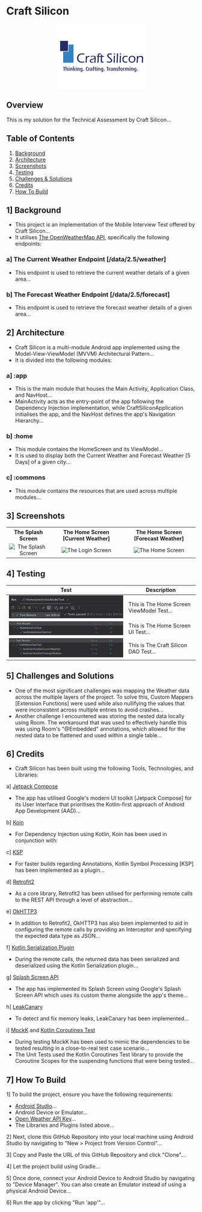 # Craft Silicon

<div style="text-align: center;">

![The Craft Silicon Logo](/assets/images/logo/logo.png)

</div>

## Overview

This is my solution for the Technical Assessment by Craft Silicon...

## Table of Contents

1. [Background](#1-Background)
2. [Architecture](#2-Architecture)
3. [Screenshots](#3-Screenshots)
4. [Testing](#4-Testing)
5. [Challenges & Solutions](#5-Challenges-and-Solutions)
6. [Credits](#6-Credits)
7. [How To Build](#7-How-To-Build)

## 1] Background

- This project is an implementation of the Mobile Interview Test offered by Craft Silicon...
- It utilises [The OpenWeatherMap API](https://openweathermap.org/api), specifically the following endpoints:

### a] The Current Weather Endpoint [/data/2.5/weather]

- This endpoint is used to retrieve the current weather details of a given area...

### b] The Forecast Weather Endpoint [/data/2.5/forecast]

- This endpoint is used to retrieve the forecast weather details of a given area...

## 2] Architecture

- Craft Silicon is a multi-module Android app implemented using the Model-View-ViewModel (MVVM) Architectural Pattern...
- It is divided into the following modules:

### a] :app

- This is the main module that houses the Main Activity, Application Class, and NavHost...
- MainActivity acts as the entry-point of the app following the Dependency Injection implementation, while CraftSiliconApplication initialises the app, and the NavHost defines the app's Navigation Hierarchy...

### b] :home

- This module contains the HomeScreen and its ViewModel...
- It is used to display both the Current Weather and Forecast Weather [5 Days] of a given city...

### c] :commons

- This module contains the resources that are used across multiple modules...

## 3] Screenshots

<div style="text-align: center;">

<table>
  <tr>
    <th>The Splash Screen</th>
    <th>The Home Screen [Current Weather]</th>
    <th>The Home Screen [Forecast Weather]</th>
  </tr>
  <tr>
    <td>
      <img src="assets/screenshots/demo/splash_screen.png" alt="The Splash Screen" style="max-width:490px; height:490px;">
    </td>
    <td>
      <img src="assets/screenshots/demo/login_screen.png" alt="The Login Screen" style="max-width:490px; height:490px;">
    </td>
    <td>
      <img src="assets/screenshots/demo/home_screen.png" alt="The Home Screen" style="max-width:490px; height:490px;">
    </td>
  </tr>
</table>

</div>

## 4] Testing

| Test                                                                                                       | Description                               |
|------------------------------------------------------------------------------------------------------------|-------------------------------------------|
| ![The Home Screen ViewModel Test](assets/images/test_screenshots/viewmodel/home_screen_viewmodel_test.png) | This is The Home Screen ViewModel Test... |
| ![The Home Screen UI Test](assets/images/test_screenshots/ui/home_screen_ui_test.png)                      | This is The Home Screen UI Test...        |
| ![The Craft Silicon DAO Test](assets/images/test_screenshots/dao/craft_silicon_dao_test.png)               | This is The Craft Silicon DAO Test...     |

## 5] Challenges and Solutions

- One of the most significant challenges was mapping the Weather data across the multiple layers of the project. To solve this, Custom Mappers [Extension Functions] were used while also nullifying the values that were inconsistent across multiple entries to avoid crashes...
- Another challenge I encountered was storing the nested data locally using Room. The workaround that was used to effectively handle this was using Room's "@Embedded" annotations, which allowed for the nested data to be flattened and used within a single table...

## 6] Credits

- Craft Silicon has been built using the following Tools, Technologies, and Libraries:

a] [Jetpack Compose](https://developer.android.com/jetpack/compose)

- The app has utilised Google's modern UI toolkit [Jetpack Compose] for its User Interface that prioritises the Kotlin-first approach of Android App Development (AAD)...

b] [Koin](https://insert-koin.io/)

- For Dependency Injection using Kotlin, Koin has been used in conjunction with:

c] [KSP](https://kotlinlang.org/docs/ksp-overview.html)

- For faster builds regarding Annotations, Kotlin Symbol Processing [KSP] has been implemented as a plugin...

d] [Retrofit2](https://square.github.io/retrofit/)

- As a core library, Retrofit2 has been utilised for performing remote calls to the REST API through a level of abstraction...

e] [OkHTTP3](https://square.github.io/okhttp/)

- In addition to Retrofit2, OkHTTP3 has also been implemented to aid in configuring the remote calls by providing an Interceptor and specifying the expected data type as JSON...

f] [Kotlin Serialization Plugin](https://kotlinlang.org/docs/serialization.html)

- During the remote calls, the returned data has been serialized and deserialized using the Kotlin Serialization plugin...

g] [Splash Screen API](https://developer.android.com/develop/ui/views/launch/splash-screen)

- The app has implemented its Splash Screen using Google's Splash Screen API which uses its custom theme alongside the app's theme...

h] [LeakCanary](https://square.github.io/leakcanary/)

- To detect and fix memory leaks, LeakCanary has been implemented...

i] [MockK](https://mockk.io/) and [Kotlin Coroutines Test](https://kotlinlang.org/api/kotlinx.coroutines/kotlinx-coroutines-test/)

- During testing MockK has been used to mimic the dependencies to be tested resulting in a close-to-real test case scenario...
- The Unit Tests used the Kotlin Coroutines Test library to provide the Coroutine Scopes for the suspending functions that were being tested...

## 7] How To Build

1] To build the project, ensure you have the following requirements:

- [Android Studio](https://developer.android.com/studio)...
- Android Device or Emulator...
- [Open Weather API Key](https://openweathermap.org/appid)...
- The Libraries and Plugins listed above...

2] Next, clone this GitHub Repository into your local machine using Android Studio by navigating to "New > Project from Version Control"...

3] Copy and Paste the URL of this GitHub Repository and click "Clone"...

4] Let the project build using Gradle...

5] Once done, connect your Android Device to Android Studio by navigating to "Device Manager". You can also create an Emulator instead of using a physical Android Device...

6] Run the app by clicking "Run 'app'"...
